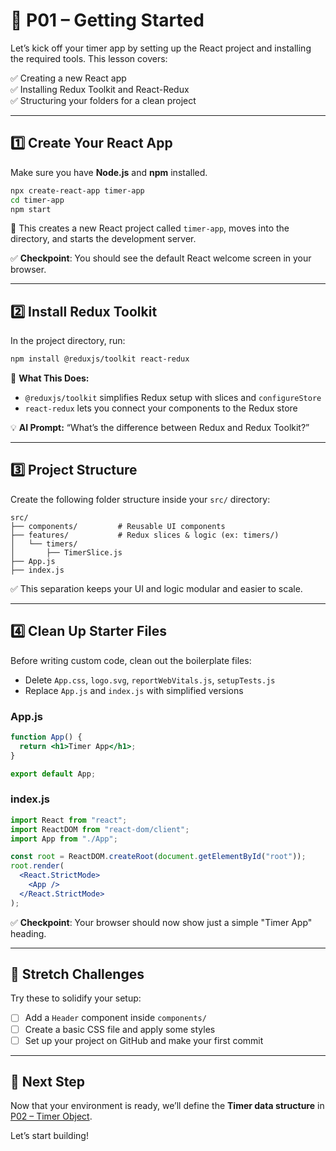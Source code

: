 # 🚀 P01 – Getting Started

Let’s kick off your timer app by setting up the React project and installing the required tools. This lesson covers:

✅ Creating a new React app  
✅ Installing Redux Toolkit and React-Redux  
✅ Structuring your folders for a clean project  

---

## 1️⃣ Create Your React App

Make sure you have **Node.js** and **npm** installed.

```bash
npx create-react-app timer-app
cd timer-app
npm start
```

📌 This creates a new React project called `timer-app`, moves into the directory, and starts the development server.

✅ **Checkpoint**: You should see the default React welcome screen in your browser.

---

## 2️⃣ Install Redux Toolkit

In the project directory, run:

```bash
npm install @reduxjs/toolkit react-redux
```

📌 **What This Does:**
- `@reduxjs/toolkit` simplifies Redux setup with slices and `configureStore`
- `react-redux` lets you connect your components to the Redux store

💡 **AI Prompt:** “What’s the difference between Redux and Redux Toolkit?”

---

## 3️⃣ Project Structure

Create the following folder structure inside your `src/` directory:

```
src/
├── components/         # Reusable UI components
├── features/           # Redux slices & logic (ex: timers/)
│   └── timers/
│       ├── TimerSlice.js
├── App.js
├── index.js
```

✅ This separation keeps your UI and logic modular and easier to scale.

---

## 4️⃣ Clean Up Starter Files

Before writing custom code, clean out the boilerplate files:
- Delete `App.css`, `logo.svg`, `reportWebVitals.js`, `setupTests.js`
- Replace `App.js` and `index.js` with simplified versions

### App.js
```jsx
function App() {
  return <h1>Timer App</h1>;
}

export default App;
```

### index.js
```jsx
import React from "react";
import ReactDOM from "react-dom/client";
import App from "./App";

const root = ReactDOM.createRoot(document.getElementById("root"));
root.render(
  <React.StrictMode>
    <App />
  </React.StrictMode>
);
```

✅ **Checkpoint**: Your browser should now show just a simple "Timer App" heading.

---

## 🧠 Stretch Challenges
Try these to solidify your setup:
- [ ] Add a `Header` component inside `components/`
- [ ] Create a basic CSS file and apply some styles
- [ ] Set up your project on GitHub and make your first commit

---

## 🎉 Next Step
Now that your environment is ready, we’ll define the **Timer data structure** in [P02 – Timer Object](02-Timer-Object.md).

Let’s start building!

